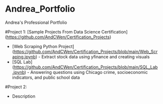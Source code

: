 # Andrea_Portfolio
Andrea's Professional Portfolio

#Project 1: [Sample Projects From Data Science Certification] (https://github.com/AndCWen/Certification_Projects)
- [Web Scraping Python Project] (https://github.com/AndCWen/Certification_Projects/blob/main/Web_Scraping.ipynb) - Extract stock data using yfinance and creating visuals 
- [SQL Lab] (https://github.com/AndCWen/Certification_Projects/blob/main/SQL_Lab.ipynb) - Answering questions using Chicago crime, socioeconomic indicators, and public school data


#Project 2: 
- Description 
